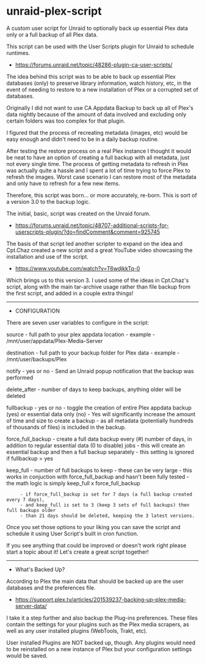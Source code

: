 # unraid-plex-script
A custom user script for Unraid to optionally back up essential Plex data only or a full backup of all Plex data.

This script can be used with the User Scripts plugin for Unraid to schedule runtimes.
 - https://forums.unraid.net/topic/48286-plugin-ca-user-scripts/

The idea behind this script was to be able to back up essential Plex databases (only) to preserve library information,
watch history, etc, in the event of needing to restore to a new installation of Plex or a corrupted set of databases.

Originally I did not want to use CA Appdata Backup to back up all of Plex's data nightly because of the amount of data
involved and excluding only certain folders was too complex for that plugin. 

I figured that the process of recreating metadata (images, etc) would be easy enough and didn't need to be in a daily backup routine.

After testing the restore process on a real Plex instance I thought it would be neat to have an option of creating a full backup
with all metadata, just not every single time.  The process of getting metadata to refresh in Plex was actually quite a hassle
and I spent a lot of time trying to force Plex to refresh the images.  Worst case scenario I can restore most of the metadata
and only have to refresh for a few new items.

Therefore, this script was born... or more accurately, re-born.  This is sort of a version 3.0 to the backup logic.

The initial, basic, script was created on the Unraid forum.
 - https://forums.unraid.net/topic/48707-additional-scripts-for-userscripts-plugin/?do=findComment&comment=925745
 
 The basis of that script led another scripter to expand on the idea and Cpt.Chaz created a new script and a great
 YouTube video showcasing the installation and use of the script. 
 - https://www.youtube.com/watch?v=T6wdjkkTq-0
 
 Which brings us to this version 3.  I used some of the ideas in Cpt.Chaz's script, along with the main tar-archive
 usage rather than file backup from the first script, and added in a couple extra things!
 

<hr>


- CONFIGURATION

There are seven user variables to configure in the script:

source - full path to your plex appdata location
       - example - /mnt/user/appdata/Plex-Media-Server
       
destination - full path to your backup folder for Plex data
       - example - /mnt/user/backups/Plex
       
notify - yes or no - Send an Unraid popup notification that the backup was performed

delete_after - number of days to keep backups, anything older will be deleted

fullbackup - yes or no - toggle the creation of entire Plex appdata backup (yes) or essential data only (no)
									- Yes will significantly increase the amount of time and size to create a backup
									- as all metadata (potentially hundreds of thousands of files) is included in the backup.
         
force_full_backup - create a full data backup every (#) number of days, in addition to regular essential data (0 to disable) jobs
									- this will create an essential backup and then a full backup separately
									- this setting is ignored if fullbackup = yes
         
keep_full - number of full backups to keep - these can be very large
         - this works in conjuction with force_full_backup and hasn't been fully tested
         - the math logic is simply keep_full x force_full_backup
         
         - if force_full_backup is set for 7 days (a full backup created every 7 days), 
         - and keep_full is set to 3 (keep 3 sets of full backups) then full backups older
         - than 21 days should be deleted, keeping the 3 latest versions.
         
Once you set those options to your liking you can save the script and schedule it using User Script's built in cron function.

If you see anything that could be improved or doesn't work right please start a topic about it!  Let's create a great script together!

<hr>

- What's Backed Up?

According to Plex the main data that should be backed up are the user databases and the preferences file.
- https://support.plex.tv/articles/201539237-backing-up-plex-media-server-data/

I take it a step further and also backup the Plug-ins preferences.  These files contain the settings for your plugins
such as the Plex media scrapers, as well as any user installed plugins (WebTools, Trakt, etc).

User installed Plugins are NOT backed up, though.  Any plugins would need to be reinstalled on a new instance of Plex
but your configuration settings would be saved.
